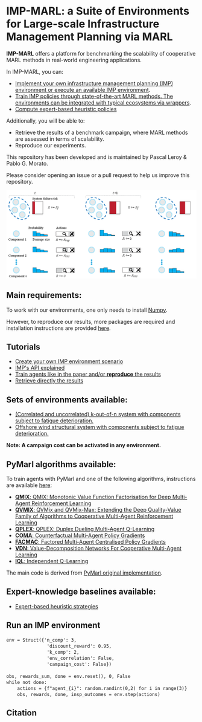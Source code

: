 # IMP-MARL: a Suite of Environments for Large-scale Infrastructure Management Planning via MARL


**IMP-MARL** offers a platform for benchmarking the scalability of cooperative MARL methods in real-world engineering applications.

In IMP-MARL, you can:
- [Implement your own infrastructure management planning (IMP) environment or execute an available IMP environment](./imp_env/).
- [Train IMP policies through state-of-the-art MARL methods. The environments can be integrated with typical ecosystems via wrappers](./imp_wrappers/).
- [Compute expert-based heuristic policies](./heuristics/)

Additionally, you will be able to:
- Retrieve the results of a benchmark campaign, where MARL methods are assessed in terms of scalability.
- Reproduce our experiments.

This repository has been developed and is maintained by Pascal Leroy & Pablo G. Morato.

Please consider opening an issue or a pull request to help us improve this repository.

![imp](imp_intro.png)

## Main requirements:
To work with our environments, one only needs to install [Numpy](https://numpy.org/install/).

However, to reproduce our results, more packages are required and installation instructions are provided [here](pymarl/README.md).

## Tutorials
- [Create your own IMP environment scenario](imp_env/new_imp_env_tutorial.ipynb)
- [IMP's API explained](imp_wrappers/wrapper_explained.md)
- [Train agents like in the paper and/or **reproduce** the results](EXEC_PYMARL.md)
- [Retrieve directly the results](results_scripts/README.md)

## Sets of environments available:
- [(Correlated and uncorrelated) k-out-of-n system with components subject to fatigue deterioration.](./imp_env/struct_env.py)
- [Offshore wind structural system with components subject to fatigue deterioration.](./imp_env/owf_env.py)

**Note: A campaign cost can be activated in any environment.**

## PyMarl algorithms available:

To train agents with PyMarl and one of the following algorithms, instructions are available [here](pymarl/README.md):

- [**QMIX**: QMIX: Monotonic Value Function Factorisation for Deep Multi-Agent Reinforcement Learning](https://arxiv.org/abs/1803.11485)
- [**QVMIX**: QVMix and QVMix-Max: Extending the Deep Quality-Value Family of Algorithms to Cooperative Multi-Agent Reinforcement Learning](https://arxiv.org/abs/2012.12062)
- [**QPLEX**: QPLEX: Duplex Dueling Multi-Agent Q-Learning](https://arxiv.org/abs/2008.01062)
- [**COMA**: Counterfactual Multi-Agent Policy Gradients](https://arxiv.org/abs/1705.08926)
- [**FACMAC**: Factored Multi-Agent Centralised Policy Gradients](https://arxiv.org/abs/2003.06709)
- [**VDN**: Value-Decomposition Networks For Cooperative Multi-Agent Learning](https://arxiv.org/abs/1706.05296) 
- [**IQL**: Independent Q-Learning](https://arxiv.org/abs/1511.08779)

The main code is derived from [PyMarl original implementation](https://github.com/oxwhirl/pymarl).

## Expert-knowledge baselines available:
- [Expert-based heuristic strategies](https://www.sciencedirect.com/science/article/pii/S0167473017302138)

## Run an IMP environment 
```
env = Struct({'n_comp': 3,
               'discount_reward': 0.95,
               'k_comp': 2,
               'env_correlation': False,
               'campaign_cost': False})

obs, rewards_sum, done = env.reset(), 0, False
while not done:
    actions = {f"agent_{i}": random.randint(0,2) for i in range(3)}
    obs, rewards, done, insp_outcomes = env.step(actions) 
```   

## Citation
